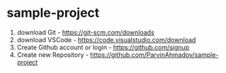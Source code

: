﻿# sample-project
1. download Git -   https://git-scm.com/downloads
2. download VSCode - https://code.visualstudio.com/download
3. Create Github account or login - https://github.com/signup
4. Create new Repository - https://github.com/ParvinAhmadov/sample-project

